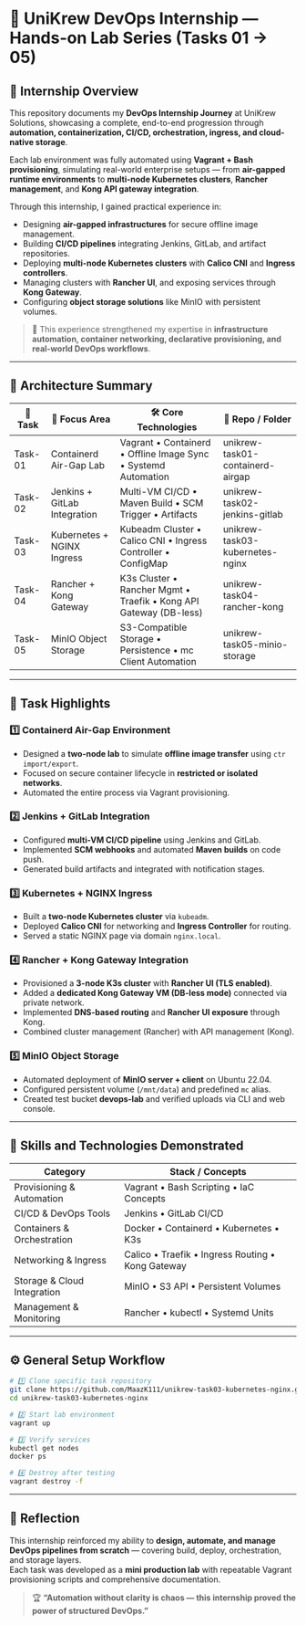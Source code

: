 # 🚀 UniKrew DevOps Internship — Hands-on Lab Series (Tasks 01 → 05)

## 📘 Internship Overview

This repository documents my **DevOps Internship Journey** at UniKrew Solutions, showcasing a complete, end-to-end progression through **automation, containerization, CI/CD, orchestration, ingress, and cloud-native storage**.

Each lab environment was fully automated using **Vagrant + Bash provisioning**, simulating real-world enterprise setups — from **air-gapped runtime environments** to **multi-node Kubernetes clusters**, **Rancher management**, and **Kong API gateway integration**.

Through this internship, I gained practical experience in:

- Designing **air-gapped infrastructures** for secure offline image management.
- Building **CI/CD pipelines** integrating Jenkins, GitLab, and artifact repositories.
- Deploying **multi-node Kubernetes clusters** with **Calico CNI** and **Ingress controllers**.
- Managing clusters with **Rancher UI**, and exposing services through **Kong Gateway**.
- Configuring **object storage solutions** like MinIO with persistent volumes.

> 🧠 This experience strengthened my expertise in **infrastructure automation, container networking, declarative provisioning, and real-world DevOps workflows**.

---

## 🧱 Architecture Summary

| 🧩 Task | 🎯 Focus Area                | 🛠️ Core Technologies                                              | 📁 Repo / Folder                 |
| ------- | ---------------------------- | ----------------------------------------------------------------- | -------------------------------- |
| Task-01 | Containerd Air-Gap Lab       | Vagrant • Containerd • Offline Image Sync • Systemd Automation    | unikrew-task01-containerd-airgap |
| Task-02 | Jenkins + GitLab Integration | Multi-VM CI/CD • Maven Build • SCM Trigger • Artifacts            | unikrew-task02-jenkins-gitlab    |
| Task-03 | Kubernetes + NGINX Ingress   | Kubeadm Cluster • Calico CNI • Ingress Controller • ConfigMap     | unikrew-task03-kubernetes-nginx  |
| Task-04 | Rancher + Kong Gateway       | K3s Cluster • Rancher Mgmt • Traefik • Kong API Gateway (DB-less) | unikrew-task04-rancher-kong      |
| Task-05 | MinIO Object Storage         | S3-Compatible Storage • Persistence • mc Client Automation        | unikrew-task05-minio-storage     |

---

## 🧩 Task Highlights

### 1️⃣ Containerd Air-Gap Environment

- Designed a **two-node lab** to simulate **offline image transfer** using `ctr import/export`.
- Focused on secure container lifecycle in **restricted or isolated networks**.
- Automated the entire process via Vagrant provisioning.

### 2️⃣ Jenkins + GitLab Integration

- Configured **multi-VM CI/CD pipeline** using Jenkins and GitLab.
- Implemented **SCM webhooks** and automated **Maven builds** on code push.
- Generated build artifacts and integrated with notification stages.

### 3️⃣ Kubernetes + NGINX Ingress

- Built a **two-node Kubernetes cluster** via `kubeadm`.
- Deployed **Calico CNI** for networking and **Ingress Controller** for routing.
- Served a static NGINX page via domain `nginx.local`.

### 4️⃣ Rancher + Kong Gateway Integration

- Provisioned a **3-node K3s cluster** with **Rancher UI (TLS enabled)**.
- Added a **dedicated Kong Gateway VM (DB-less mode)** connected via private network.
- Implemented **DNS-based routing** and **Rancher UI exposure** through Kong.
- Combined cluster management (Rancher) with API management (Kong).

### 5️⃣ MinIO Object Storage

- Automated deployment of **MinIO server + client** on Ubuntu 22.04.
- Configured persistent volume (`/mnt/data`) and predefined `mc` alias.
- Created test bucket **devops-lab** and verified uploads via CLI and web console.

---

## 🧠 Skills and Technologies Demonstrated

| Category                    | Stack / Concepts                                  |
| --------------------------- | ------------------------------------------------- |
| Provisioning & Automation   | Vagrant • Bash Scripting • IaC Concepts           |
| CI/CD & DevOps Tools        | Jenkins • GitLab CI/CD                            |
| Containers & Orchestration  | Docker • Containerd • Kubernetes • K3s            |
| Networking & Ingress        | Calico • Traefik • Ingress Routing • Kong Gateway |
| Storage & Cloud Integration | MinIO • S3 API • Persistent Volumes               |
| Management & Monitoring     | Rancher • kubectl • Systemd Units                 |

---

## ⚙️ General Setup Workflow

```bash
# 1️⃣ Clone specific task repository
git clone https://github.com/MaazK111/unikrew-task03-kubernetes-nginx.git
cd unikrew-task03-kubernetes-nginx

# 2️⃣ Start lab environment
vagrant up

# 3️⃣ Verify services
kubectl get nodes
docker ps

# 4️⃣ Destroy after testing
vagrant destroy -f
```

---

## 🧾 Reflection

This internship reinforced my ability to **design, automate, and manage DevOps pipelines from scratch** — covering build, deploy, orchestration, and storage layers.  
Each task was developed as a **mini production lab** with repeatable Vagrant provisioning scripts and comprehensive documentation.

> 🏆 **“Automation without clarity is chaos — this internship proved the power of structured DevOps.”**
